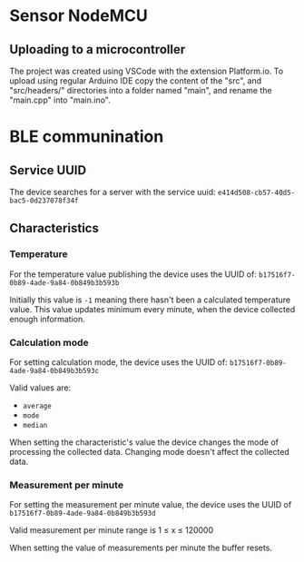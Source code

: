 # Sensor NodeMCU
## Uploading to a microcontroller
The project was created using VSCode with the extension Platform.io. To upload using regular Arduino IDE copy the content of the "src", and "src/headers/" directories into a folder named "main", and rename the "main.cpp" into "main.ino".

# BLE communination

## Service UUID
The device searches for a server with the service uuid:
`e414d508-cb57-40d5-bac5-0d237078f34f`

## Characteristics

### Temperature
For the temperature value publishing the device uses the UUID of:
`b17516f7-0b89-4ade-9a84-0b849b3b593b`

Initially this value is `-1` meaning there hasn't been a calculated temperature value.
This value updates minimum every minute, when the device collected enough information.

### Calculation mode
For setting calculation mode, the device uses the UUID of:
`b17516f7-0b89-4ade-9a84-0b849b3b593c`

Valid values are:
- `average`
- `mode`
- `median`

When setting the characteristic's value the device changes the mode of processing the collected data.
Changing mode doesn't affect the collected data.

### Measurement per minute
For setting the measurement per minute value, the device uses the UUID of `b17516f7-0b89-4ade-9a84-0b849b3b593d`

Valid measurement per minute range is 1 ≤ x ≤ 120000

When setting the value of measurements per minute the buffer resets.

